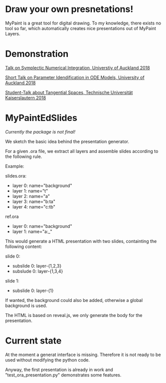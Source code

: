 # Draw your own presnetations!

MyPaint is a great tool for digital drawing.
To my knowledge, there exists no tool so far, which automatically 
creates nice presentations out of MyPaint Layers.

# Demonstration

[Talk on Symplectic Numerical Integration, Universtiy of Auckland 2018](https://steffenpl.github.io/MyPaintEdSlides/test/output_complete/index.html)

[Short Talk on Parameter Idendification in ODE Models, University of Auckland 2018](https://steffenpl.github.io/MyPaintEdSlides/test/param_id_in_ode_html/index.html)

[Student-Talk about Tangential Spaces, Technische Universität Kaiserslautern 2018](https://steffenpl.github.io/MyPaintEdSlides/test/student_talk_html/index.html)

# MyPaintEdSlides

*Currently the package is not final!*

We sketch the basic idea behind the presentation generator.

For a given .ora file, we extract all layers and
assemble slides according to the following rule.

Example:

slides.ora:
- layer 0: name="background"
- layer 1: name="t"
- layer 2: name="a"
- layer 3: name="b:ta"
- layer 4: name="c:tb"

ref.ora
- layer 0: name="background"
- layer 1: name="a:\_"

This would generate a HTML presentation with
two slides, containting the following content:

slide 0:
- subslide 0: layer-{1,2,3}
- subslude 0: layer-{1,3,4}

slide 1:
- subslide 0: layer-{1}

If wanted, the background could also be added, otherwise
a global background is used.

The HTML is based on reveal.js, we only generate the body for the presentation.

# Current state

At the moment a generat interface is missing. Therefore it is not 
ready to be used without modifying the python code.

Anyway, the first presentation is already in work and "test\_ora\_presentation.py"
demonstrates some features.

